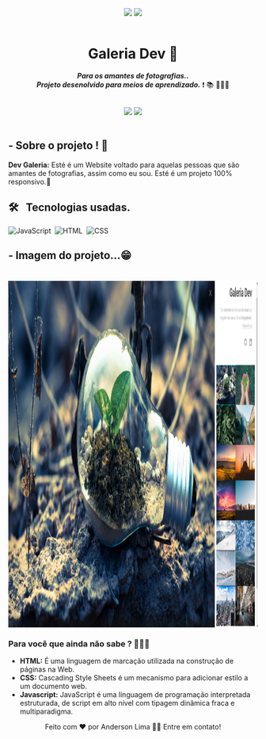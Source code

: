 <div align="center">
<img src="https://img.shields.io/github/forks/AndersonLima12/dev-coffe"/>
<img src="https://img.shields.io/github/stars/AndersonLima12/dev-coffe"/>
</div>

<br/>

<h1 align="center">  Galeria Dev 📸 </h1> 

<p align="center"> <strong><em>Para os amantes de fotografias..<br>
Projeto desenolvido para meios de aprendizado.</em></strong> ❗️ 📚 👨🏻‍💻 </p>

<br/>

<div align="center"> 
<img src= "https://img.shields.io/badge/-Github-000?style=flat-square&logo=Github&logoColor=white&link=https://github.com/AndersonLima12")]"https://github.com/AndersonLima12"/>
<img src= "https://img.shields.io/badge/-LinkedIn-blue?style=flat-square&logo=Linkedin&logoColor=white&link=https://www.linkedin.com/in/anderson-nunes-developer")]"https://www.linkedin.com/in/anderson-nunes-developer/"/>  
</div>  

<!--<img src= "https://img.shields.io/badge/-Twitter-1ca0f1?style=flat-square&labelColor=1ca0f1&logo=twitter&logoColor=white&link=https://twitter.com/fagnerpsantos)](https://twitter.com/fagnerpsantos"/>
<img src= "https://img.shields.io/badge/-YouTube-ff0000?style=flat-square&labelColor=ff0000&logo=youtube&logoColor=white&link=https://www.youtube.com/user/TreinaWeb)](https://www.youtube.com/user/TreinaWeb)"/>
<img src= "https://img.shields.io/badge/-tgmarinho@gmail.com-c14438?style=flat-square&logo=Gmail&logoColor=white&link=mailto:tgmarinho@gmail.com)](mailto:tgmarinho@gmail.com"/>
</div> -->
  
<br/>
  
## - Sobre o projeto ! 🤔
 <strong>Dev Galeria:</strong> Esté é um Website voltado para aquelas pessoas que são amantes de fotografias, assim como eu sou. 
 Esté é um projeto 100% responsivo.📱
 
 ## 🛠 &nbsp; Tecnologias usadas.

![JavaScript](https://img.shields.io/badge/-JavaScript-05122A?style=flat&logo=javascript)&nbsp;
![HTML](https://img.shields.io/badge/-HTML-05122A?style=flat&logo=HTML5)&nbsp;
![CSS](https://img.shields.io/badge/-CSS-05122A?style=flat&logo=CSS3&logoColor=1572B6)&nbsp;


## - Imagem do projeto...😁

<h1 align="center">
  <img align="center" width="1400em" height="700em" alt="Desktop Result" title="#Desktop" src="https://github.com/AndersonLima12/galeria-dev/blob/master/assets/images/project.png" />
</h1>

### Para você que ainda não sabe ? 👨🏻‍💻

- **HTML:** É uma linguagem de marcação utilizada na construção de páginas na Web.
- **CSS:** Cascading Style Sheets é um mecanismo para adicionar estilo a um documento web.
- **Javascript:** JavaScript é uma linguagem de programação interpretada estruturada, de script em alto nível com tipagem dinâmica fraca e multiparadigma.


<div align="center">
Feito com ❤️ por Anderson Lima 👋🏽 Entre em contato!
</div>
